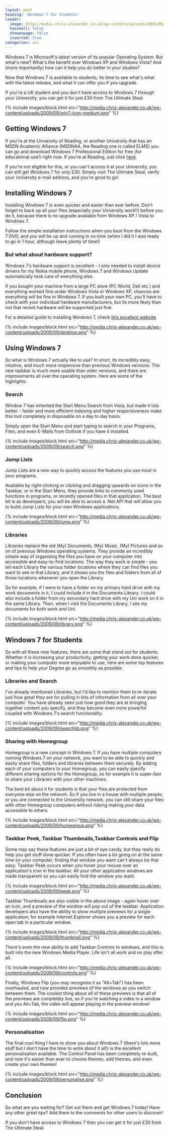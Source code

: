 ```yaml
---
layout: post
heading: 'Windows 7 for Students'
leader:
  image: http://media.chris-alexander.co.uk/wp-content/uploads/2009/09/win7-icon-medium.png
  hassmall: false
  showonpage: false
  inverted: true
categories: uni
---
```


Windows 7 is Microsoft's latest version of its popular Operating System. But what's new? What's the benefit over Windows XP and Windows Vista? And (more importantly) how can it help you do better in your studies?

Now that Windows 7 is available to students, its time to see what's what with the latest release, and what it can offer you if you upgrade.

If you're a UK student and you don't have access to Windows 7 through your University, you can get it for just £30 from The Ultimate Steal.

{% include images/block.html src="http://media.chris-alexander.co.uk/wp-content/uploads/2009/09/win7-icon-medium.png" %}

## Getting Windows 7

If you're at the University of Reading, or another University that has an MSDN Academic Alliance (MSDNAA, the Reading one is called ELMS) you can go and download Windows 7 Professional Edition for free (for educational use!) right now. If you're at Reading, just click [here](http://elms.sse.reading.ac.uk/).

If you're not eligible for this, or you can't access it at your University, you can still get Windows 7 for only £30. Simply visit The Ultimate Steal, verify your University e-mail address, and you're good to go!

## Installing Windows 7

Installing Windows 7 is even quicker and easier than ever before. Don't forget to back up all your files (especially your University work!!) before you do it, because there is no upgrade available from Windows XP / Vista to Windows 7.

Follow the simple installation instructions when you boot from the Windows 7 DVD, and you will be up and running in no time (when I did it I was ready to go in 1 hour, although leave plenty of time!)

### But what about hardware support?

Windows 7′s hardware support is excellent - I only needed to install device drivers for my Nokia mobile phone, Windows 7 and Windows Update automatically took care of everything else.

If you bought your machine from a large PC store (PC World, Dell etc.) and everything worked fine under Windows Vista or Windows XP, chances are everything will be fine in Windows 7. If you built your own PC, you'll have to check with your individual hardware manufacturers, but its more likely than not that recent hardware will be supported just fine.

For a detailed guide to installing Windows 7, check [this excellent website](https://support.microsoft.com/en-gb/products/windows?os=windows-10).

{% include images/block.html src="http://media.chris-alexander.co.uk/wp-content/uploads/2009/09/desktop.png" %}

## Using Windows 7

So what is Windows 7 actually like to use? In short, its incredibly easy, intuitive, and much more responsive than previous Windows versions. The new taskbar is much more usable than older versions, and there are improvements all over the operating system. Here are some of the highlights:

### Search

Window 7 has inherited the Start Menu Search from Vista, but made it lots better - faster and more efficient indexing and higher responsiveness make this tool completely in disposable on a day to day basis.

Simply open the Start Menu and start typing to search in your Programs, Files, and even E-Mails from Outlook if you have it installed.

{% include images/block.html src="http://media.chris-alexander.co.uk/wp-content/uploads/2009/09/search.png" %}

### Jump Lists

Jump Lists are a new way to quickly access the features you use most in your programs.

Available by right-clicking or clicking and dragging upwards on icons in the Taskbar, or in the Start Menu, they provide links to commonly used functions in programs, or recently opened files in that application. The best bit is as developers, you will be able to access a .Net API that will allow you to build Jump Lists for your own Windows applications.

{% include images/block.html src="http://media.chris-alexander.co.uk/wp-content/uploads/2009/09/jump.png" %}

### Libraries

Libraries replace the old (My) Documents, (My) Music, (My) Pictures and so on of previous Windows operating systems. They provide an incredibly simple way of organising the files you have on your computer into accessible and easy-to-find locations. The way they work is simple - you tell each Library the various folder locations where they can find files you want to see in that Library, and it shows you the files and folders from all of those locations whenever you open the Library.

So for example, if I were to have a folder on my primary hard drive with my work documents in it, I could include it in the Documents Library. I could also include a folder from my secondary hard drive with my Uni work on it in the same Library. Then, when I visit the Documents Library, I see my documents for both work and Uni.

{% include images/block.html src="http://media.chris-alexander.co.uk/wp-content/uploads/2009/09/library.png" %}

## Windows 7 for Students

So with all these new features, there are some that stand out for students. Whether it is increasing your productivity, getting your work done quicker, or making your computer more enjoyable to use, here are some top features and tips to help your Degree go as smoothly as possible.

### Libraries and Search

I've already mentioned Libraries, but I'd like to mention them to re-iterate just how great they are for pulling in bits of information from all over your computer. You have already seen just how good they are at bringing together content you specify, and they become even more powerful coupled with Windows 7′s search functionality.

{% include images/block.html src="http://media.chris-alexander.co.uk/wp-content/uploads/2009/09/searchlib.png" %}

### Sharing with Homegroup

Homegroup is a new concept in Windows 7. If you have multiple computers running Windows 7 on your network, you want to be able to quickly and easily share files, folders and libraries between them securely. By adding each of your computers to your Homegroup, you can easily specify different sharing options for the Homegroup, so for example it is super-fast to share your Libraries with your other machines.

The best bit about it for students is that your files are protected from everyone else on the network. So if you live in a house with multiple people, or you are connected to the University network, you can still share your files with other Homegroup computers without risking making your data accessible to others.

{% include images/block.html src="http://media.chris-alexander.co.uk/wp-content/uploads/2009/09/homegroup.png" %}

### Taskbar Peek, Taskbar Thumbnails,Taskbar Controls and Flip

Some may say these features are just a bit of eye candy, but they really do help you get stuff done quicker. If you often have a lot going on at the same time on your computer, finding that window you want can't always be that easy. Taskbar Peek occurs when you hover your mouse over an application's icon in the taskbar. All your other application windows are made transparent so you can easily find the window you want.

{% include images/block.html src="http://media.chris-alexander.co.uk/wp-content/uploads/2009/09/peek.png" %}

Taskbar Thumbnails are also visible in the above image - again hover over an icon, and a preview of the window will pop out of the taskbar. Application developers also have the ability to show multiple previews for a single application; for example Internet Explorer shows you a preview for each open tab in a particular window.

{% include images/block.html src="http://media.chris-alexander.co.uk/wp-content/uploads/2009/09/thumbnail.png" %}

There's even the new ability to add Taskbar Controls to windows, and this is built into the new Windows Media Player. Life isn't all work and no play after all.

{% include images/block.html src="http://media.chris-alexander.co.uk/wp-content/uploads/2009/09/controls.png" %}

Finally, Windows Flip (you may recognise it as "Alt+Tab") has been overhauled, and now provides previews of the windows as you switch between them. The coolest thing about *all* of these previews is that all of the previews are completely live, so if you're watching a video in a window and you Alt+Tab, the video will appear playing in the preview window!

{% include images/block.html src="http://media.chris-alexander.co.uk/wp-content/uploads/2009/09/flip.png" %}

### Personalisation

The final cool thing I have to show you about Windows 7 (there's lots more stuff but I don't have the time to write about it all!) is the excellent personalisation available. The Control Panel has been completely re-built, and now it's easier than ever to choose themes, add themes, and even create your own themes!

{% include images/block.html src="http://media.chris-alexander.co.uk/wp-content/uploads/2009/09/personalise.png" %}

## Conclusion

So what are you waiting for? Get out there and get Windows 7 today! Have any other great tips? Add them to the comments for other users to discover!

If you don't have access to Windows 7 then you can get it for just £30 from The Ultimate Steal. 
